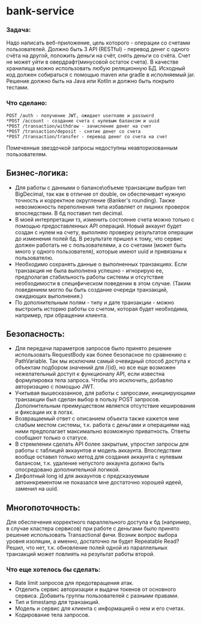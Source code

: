 # bank-service

### Задача:
Надо написать веб-приложение, цель которого - операции со счетами пользователей.
Должно быть 3 API (RESTful) - перевод денег с одного счёта на другой, положить деньги на счёт, снять деньги со счёта. Счет не может уйти в овердрафт(минусовой остаток счета).
В качестве хранилища можно использовать любую реляционную БД.
Исходный код должен собираться с помощью maven или gradle в исполняемый jar. Решение должно быть на Java или Kotlin и должно быть покрыто тестами.

### Что сделано:
```
POST /auth - получение JWT, ожидает username и password
*POST /account - создание счета с нулевым балансом и uuid
*POST /transaction/withdraw - зачисление денег на счет
*POST /transaction/deposit - снятие денег со счета
*POST /transaction/transfer - перевод денег со счета на счет
```
Помеченные звездочкой запросы недоступны неавторизованным пользователям.

## Бизнес-логика:
- Для работы с данными о балансе\объеме транзакции выбран тип BigDecimal, так как в отличие от double, он обеспечивает нужную точность и корректное округление (Banker's rounding). Также невозможность переполнения типа избавляет от лишних проверок впоследствии. В бд поставил тип decimal.
- В моей интерпретации тз, изменить состояние счета можно только с помощью предоставленных API операций. Новый аккаунт будет создан с нулем на счету, выполняю проверку результатов операции до изменения полей бд. В результате пришел к тому, что сервис должен работать не с пользователями, а со счетами (может быть много у одного пользователя), которые имеют uuid и привязаны к пользователю.
- Необходимо сохранять данные о выполненных транзакциях. Если транзакция не была выполнена успешно - игнорирую ее, предполагая стабильность работы системы и отсутствие необходимости в специфическом поведении в этом случае. (Таким поведением могло бы быть создание очереди транзакций, ожидающих выполнения.) 
- По дополнительным полям - типу и дате транзакции - можно выстроить историю работы со счетом, которая будет необходима, например, при обращении клиента.

## Безопасность:
- Для передачи параметров запросов было принято решение использовать RequestBody как более безопасное по сравнению с PathVariable. Так мы исключим самый очевидный способ доступа к объектам подбором значений для /{id}, но все еще возможен нежелательный доступ к функционалу API, если известна формулировка тела запроса. Чтобы это исключить, добавлю авторизацию с помощью JWT.
- Учитывая вышесказанное, для работы с запросами, инициирующими транзакции был сделан выбор в пользу POST запросов. Дополнительным преимуществом является отсутствие кеширования и фиксации их в логах.
- Возвращаемый ответ с описанием объекта также кажется мне слабым местом системы, т.к. работа с деньгами и операциями над ними предполагает максимально возможную приватность. Ответы сообщают только о статусе.
- В стремлении сделать API более закрытым, упростил запросы для работы с таблицей аккаунтов и модель аккаунта. Впоследствии вообще оставил только метод для создания аккаунта с нулевым балансом, т.к. удаление непустого аккаунта должно быть опосредовано дополнительной логикой.
- Дефолтный long id для аккаунтов с предсказуемым автоинкрементом не показался мне достаточно хорошей идеей, заменил на uuid.

## Многопоточность:
Для обеспечения корректного параллельного доступа к бд (например, в случае кластера сервисов) при работе с деньгами было принято решение использовать Transactional фичи. Возник вопрос выбора уровня изоляции, а именно, достаточно ли будет Repeatable Read? Решил, что нет, т.к. обновление полей одной из параллельных транзакций может повлиять на результат работы второй.

### Что еще хотелось бы сделать:
- Rate limit запросов для предотвращения атак.
- Отделить сервис авторизации и выдачи токенов от основного сервиса. Добавить группы пользователей с разными правами.
- Тип и timestamp для транзакций.
- Модель и сервис для клиента с информацией о нем и его счетах.
- Кодирование тела запросов.
